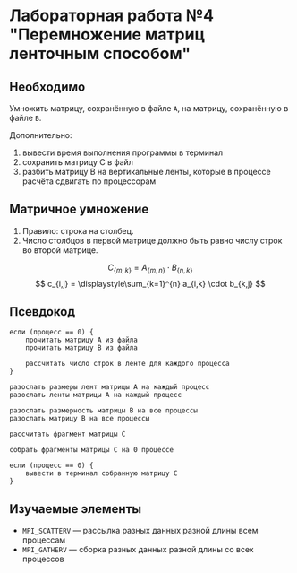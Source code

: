 # Лабораторная работа №4 "Перемножение матриц ленточным способом"

## Необходимо

Умножить матрицу, сохранённую в файле `A`, на матрицу, сохранённую в файле `B`.

Дополнительно:
1. вывести время выполнения программы в терминал
2. сохранить матрицу С в файл
3. разбить матрицу В на вертикальные ленты, которые в процессе расчёта сдвигать по процессорам

## Матричное умножение

1. Правило: строка на столбец.
2. Число столбцов в первой матрице должно быть равно числу строк во второй матрице.

$$ C_{ \{ m,k \} } = A_{ \{ m,n \} } \cdot B_{ \{ n,k \} } $$
$$ c_{i,j} = \displaystyle\sum_{k=1}^{n} a_{i,k} \cdot b_{k,j} $$

## Псевдокод
```
если (процесс == 0) {
    прочитать матрицу А из файла
    прочитать матрицу В из файла

    рассчитать число строк в ленте для каждого процесса
}

разослать размеры лент матрицы А на каждый процесс
разослать ленты матрицы А на каждый процесс

разослать размерность матрицы В на все процессы
разослать матрицу В на все процессы

рассчитать фрагмент матрицы С

собрать фрагменты матрицы С на 0 процессе

если (процесс == 0) {
    вывести в терминал собранную матрицу С
}
```

## Изучаемые элементы

- `MPI_SCATTERV` — рассылка разных данных разной длины всем процессам
- `MPI_GATHERV` — сборка разных данных разной длины со всех процессов
